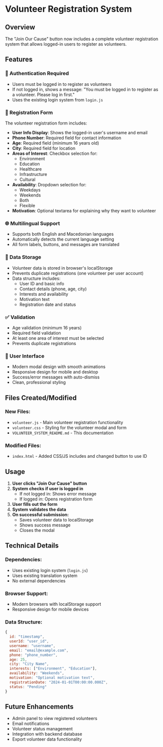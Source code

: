 # Volunteer Registration System

## Overview

The "Join Our Cause" button now includes a complete volunteer registration system that allows logged-in users to register as volunteers.

## Features

### 🔐 Authentication Required

- Users must be logged in to register as volunteers
- If not logged in, shows a message: "You must be logged in to register as a volunteer. Please log in first."
- Uses the existing login system from `login.js`

### 📝 Registration Form

The volunteer registration form includes:

- **User Info Display**: Shows the logged-in user's username and email
- **Phone Number**: Required field for contact information
- **Age**: Required field (minimum 16 years old)
- **City**: Required field for location
- **Areas of Interest**: Checkbox selection for:
  - Environment
  - Education
  - Healthcare
  - Infrastructure
  - Cultural
- **Availability**: Dropdown selection for:
  - Weekdays
  - Weekends
  - Both
  - Flexible
- **Motivation**: Optional textarea for explaining why they want to volunteer

### 🌐 Multilingual Support

- Supports both English and Macedonian languages
- Automatically detects the current language setting
- All form labels, buttons, and messages are translated

### 💾 Data Storage

- Volunteer data is stored in browser's localStorage
- Prevents duplicate registrations (one volunteer per user account)
- Data structure includes:
  - User ID and basic info
  - Contact details (phone, age, city)
  - Interests and availability
  - Motivation text
  - Registration date and status

### ✅ Validation

- Age validation (minimum 16 years)
- Required field validation
- At least one area of interest must be selected
- Prevents duplicate registrations

### 🎨 User Interface

- Modern modal design with smooth animations
- Responsive design for mobile and desktop
- Success/error messages with auto-dismiss
- Clean, professional styling

## Files Created/Modified

### New Files:

- `volunteer.js` - Main volunteer registration functionality
- `volunteer.css` - Styling for the volunteer modal and form
- `VOLUNTEER_SYSTEM_README.md` - This documentation

### Modified Files:

- `index.html` - Added CSS/JS includes and changed button to use ID

## Usage

1. **User clicks "Join Our Cause" button**
2. **System checks if user is logged in**
   - If not logged in: Shows error message
   - If logged in: Opens registration form
3. **User fills out the form**
4. **System validates the data**
5. **On successful submission:**
   - Saves volunteer data to localStorage
   - Shows success message
   - Closes the modal

## Technical Details

### Dependencies:

- Uses existing login system (`login.js`)
- Uses existing translation system
- No external dependencies

### Browser Support:

- Modern browsers with localStorage support
- Responsive design for mobile devices

### Data Structure:

```javascript
{
  id: "timestamp",
  userId: "user_id",
  username: "username",
  email: "email@example.com",
  phone: "phone_number",
  age: 25,
  city: "City Name",
  interests: ["Environment", "Education"],
  availability: "Weekends",
  motivation: "Optional motivation text",
  registrationDate: "2024-01-01T00:00:00.000Z",
  status: "Pending"
}
```

## Future Enhancements

- Admin panel to view registered volunteers
- Email notifications
- Volunteer status management
- Integration with backend database
- Export volunteer data functionality
